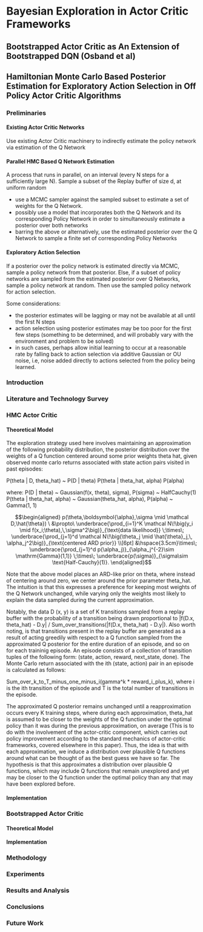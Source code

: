 # Bayesian Exploration in Actor Critic Frameworks

## Bootstrapped Actor Critic as An Extension of Bootstrapped DQN (Osband et al)

## Hamiltonian Monte Carlo Based Posterior Estimation for Exploratory Action Selection in Off Policy Actor Critic Algorithms

### Preliminaries

#### Existing Actor Critic Networks

Use existing Actor Critic machinery to indirectly estimate the policy network via estimation of the Q Network

#### Parallel HMC Based Q Network Estimation

A process that runs in parallel, on an interval (every N steps for a sufficiently large N).
Sample a subset of the Replay buffer of size d, at uniform random

-   use a MCMC sampler against the sampled subset to estimate a set of weights for the Q Network.
-   possibly use a model that incorporates both the Q Network and its corresponding Policy Network in order to simultaneously estimate a posterior over both networks
-   barring the above or alternatively, use the estimated posterior over the Q Network to sample a finite set of corresponding Policy Networks

#### Exploratory Action Selection

If a posterior over the policy network is estimated directly via MCMC, sample a policy network from that posterior.
Else, if a subset of policy networks are sampled from the estimated posterior over Q Networks, sample a policy network at random. Then use the sampled policy network for action selection.

Some considerations:

-   the posterior estimates will be lagging or may not be available at all until the first N steps
-   action selection using posterior estimates may be too poor for the first few steps (something to be determined, and will probably vary with the environment and problem to be solved)
-   in such cases, perhaps allow initial learning to occur at a reasonable rate by falling back to action selection via additive Gaussian or OU noise, i.e, noise added directly to actions selected from the policy being learned.

<!-- about 500 words -->

### Introduction

<!-- about 3000 words -->

### Literature and Technology Survey

### HMC Actor Critic

<!-- about 1000 words -->

#### Theoretical Model

The exploration strategy used here involves maintaining an approximation of the following probability distribution, the posterior distribution over the weights of a Q function centered around some prior weights theta hat, given observed monte carlo returns associated with state action pairs visited in past episodes:

P(theta | D, theta_hat) ~ P(D | theta) P(theta | theta_hat, alpha) P(alpha)

where:
P(D | theta) ~ Gaussian(f(x, theta), sigma), P(sigma) ~ HalfCauchy(1)
P(theta | theta_hat, alpha) ~ Gaussian(theta_hat, alpha), P(alpha) ~ Gamma(1, 1)

```math
\begin{aligned} p(\theta,\boldsymbol{\alpha},\sigma \mid \mathcal D,\hat{\theta}) \ &\propto\ \underbrace{\prod_{i=1}^K \mathcal N\!\big(y_i \mid f(x_i;\theta),\,\sigma^2\big)}_{\text{data likelihood}} \;\times\; \underbrace{\prod_{j=1}^d \mathcal N\!\big(\theta_j \mid \hat{\theta}_j,\, \alpha_j^2\big)}_{\text{centered ARD prior}} \\[6pt] &\hspace{3.5cm}\times\; \underbrace{\prod_{j=1}^d p(\alpha_j)}_{\alpha_j^{-2}\sim \mathrm{Gamma}(1,1)} \;\times\; \underbrace{p(\sigma)}_{\sigma\sim \text{Half-Cauchy}(1)}. \end{aligned}
```

Note that the above model places an ARD-like prior on theta, where instead of centering around zero, we center around the prior parameter theta_hat. The intuition is that this expresses a preference for keeping most weights of the Q Network unchanged, while varying only the weights most likely to explain the data sampled during the current approximation.

Notably, the data D (x, y) is a set of K transitions sampled from a replay buffer with the probability of a transition being drawn proportional to |f(D.x, theta_hat) - D.y| / Sum_over_transitions(|f(D.x, theta_hat) - D.y|). Also worth noting, is that transitions present in the replay buffer are generated as a result of acting greedily with respect to a Q function sampled from the approximated Q posterior for the entire duration of an episode, and so on for each traininig episode. An episode consists of a collection of transition tuples of the following form: (state, action, reward, next_state, done). The Monte Carlo return associated with the ith (state, action) pair in an episode is calculated as follows:

Sum_over_k_to_T_minus_one_minus_i(gamma^k \* reward_i_plus_k), where i is the ith transition of the episode and T is the total number of transitions in the episode.

The approximated Q posterior remains unchanged until a reapproximation occurs every K training steps, where during each approximation, theta_hat is assumed to be closer to the weights of the Q function under the optimal policy than it was during the previous approximation, on average (This is to do with the involvement of the actor-critic component, which carries out policy improvement according to the standard mechanics of actor-critic frameworks, covered elsewhere in this paper). Thus, the idea is that with each approximation, we induce a distribution over plausible Q functions around what can be thought of as the best guess we have so far. The hypothesis is that this approximates a distribution over plausible Q functions, which may include Q functions that remain unexplored and yet may be closer to the Q function under the optimal policy than any that may have been explored before.

<!-- about 1000 words -->

#### Implementation

### Bootstrapped Actor Critic

<!-- about 500 words -->

#### Theoretical Model

<!-- about 500 words -->

#### Implementation

<!-- about 1000 words -->

### Methodology

<!-- about 500 words -->

### Experiments

<!-- about 1000 words -->

### Results and Analysis

<!-- about 500 words -->

### Conclusions

<!-- about 500 words -->

### Future Work
